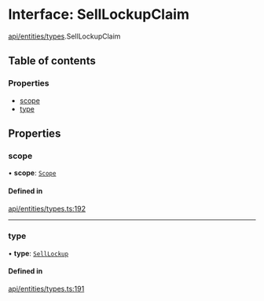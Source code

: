 # Interface: SellLockupClaim

[api/entities/types](../wiki/api.entities.types).SellLockupClaim

## Table of contents

### Properties

- [scope](../wiki/api.entities.types.SellLockupClaim#scope)
- [type](../wiki/api.entities.types.SellLockupClaim#type)

## Properties

### scope

• **scope**: [`Scope`](../wiki/api.entities.types.Scope)

#### Defined in

[api/entities/types.ts:192](https://github.com/PolymeshAssociation/polymesh-sdk/blob/8a9e72221/src/api/entities/types.ts#L192)

___

### type

• **type**: [`SellLockup`](../wiki/api.entities.types.ClaimType#selllockup)

#### Defined in

[api/entities/types.ts:191](https://github.com/PolymeshAssociation/polymesh-sdk/blob/8a9e72221/src/api/entities/types.ts#L191)
